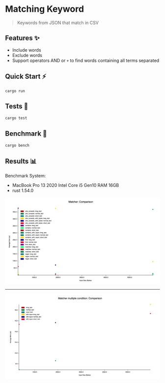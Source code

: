 # Matching Keyword

> Keywords from JSON that match in CSV

## Features ✨
- Include words
- Exclude words
- Support operators AND or `+` to find words containing all terms separated

## Quick Start ⚡️

```bash
cargo run
```

## Tests 🧪

```bash
cargo test
```

## Benchmark 🚀

```bash
cargo bench
```

## Results 📊
Benchmark System:
- MacBook Pro 13 2020 Intel Core i5 Gen10 RAM 16GB
- rust 1.54.0


<p align="center">
    <img src="benchmark-results/bench-result-matcher.png" alt="bench-result-matcher">
</p>

---

<p align="center">
    <img src="benchmark-results/bench-result-matcher-multiple-condition.png" alt="bench-result-matcher">
</p>

